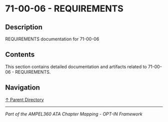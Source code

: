 # 71-00-06 - REQUIREMENTS

## Description

REQUIREMENTS documentation for 71-00-06

## Contents

This section contains detailed documentation and artifacts related to 71-00-06 - REQUIREMENTS.

## Navigation

[↑ Parent Directory](../README.md)

---

*Part of the AMPEL360 ATA Chapter Mapping - OPT-IN Framework*
